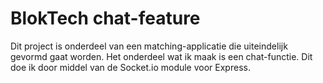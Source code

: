 # BlokTech chat-feature
Dit project is onderdeel van een matching-applicatie die uiteindelijk gevormd gaat worden. Het onderdeel wat ik maak is een chat-functie. Dit doe ik door middel van de Socket.io module voor Express.